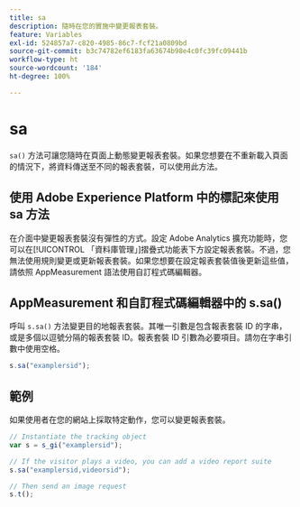 ```yaml
---
title: sa
description: 隨時在您的實施中變更報表套裝。
feature: Variables
exl-id: 524857a7-c820-4985-86c7-fcf21a0809bd
source-git-commit: b3c74782ef6183fa63674b98e4c0fc39fc09441b
workflow-type: ht
source-wordcount: '184'
ht-degree: 100%

---
```


# sa

`sa()` 方法可讓您隨時在頁面上動態變更報表套裝。如果您想要在不重新載入頁面的情況下，將資料傳送至不同的報表套裝，可以使用此方法。

## 使用 Adobe Experience Platform 中的標記來使用 sa 方法

在介面中變更報表套裝沒有彈性的方式。設定 Adobe Analytics 擴充功能時，您可以在[!UICONTROL 「資料庫管理」]摺疊式功能表下方設定報表套裝。不過，您無法使用規則變更或更新報表套裝。如果您想要在設定報表套裝值後更新這些值，請依照 AppMeasurement 語法使用自訂程式碼編輯器。

## AppMeasurement 和自訂程式碼編輯器中的 s.sa()

呼叫 `s.sa()` 方法變更目的地報表套裝。其唯一引數是包含報表套裝 ID 的字串，或是多個以逗號分隔的報表套裝 ID。報表套裝 ID 引數為必要項目。請勿在字串引數中使用空格。

```js
s.sa("examplersid");
```

## 範例

如果使用者在您的網站上採取特定動作，您可以變更報表套裝。

```js
// Instantiate the tracking object
var s = s_gi("examplersid");

// If the visitor plays a video, you can add a video report suite
s.sa("examplersid,videorsid");

// Then send an image request
s.t();
```
